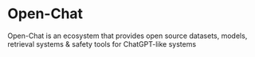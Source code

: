 # Open-Chat
Open-Chat is an ecosystem that provides open source datasets, models, retrieval systems &amp; safety tools for ChatGPT-like systems
